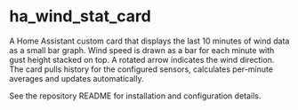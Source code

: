 # ha_wind_stat_card

A Home Assistant custom card that displays the last 10 minutes of wind data as a small bar graph. Wind speed is drawn as a bar for each minute with gust height stacked on top. A rotated arrow indicates the wind direction. The card pulls history for the configured sensors, calculates per-minute averages and updates automatically.

See the repository README for installation and configuration details.
